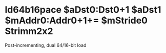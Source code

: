 # ld64b16pace $aDst0:Dst0+1 $aDst1 $mAddr0:Addr0+1+= $mStride0 Strimm2x2

Post-incrementing, dual 64/16-bit load
